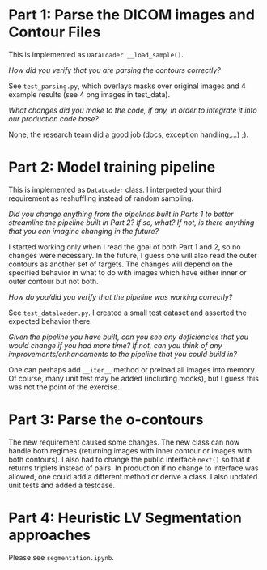# Part 1: Parse the DICOM images and Contour Files

This is implemented as `DataLoader.__load_sample()`.

*How did you verify that you are parsing the contours correctly?*

See `test_parsing.py`, which overlays masks over original images and 4 example results (see 4 png images in test_data).

*What changes did you make to the code, if any, in order to integrate it into our production code base?*

None, the research team did a good job (docs, exception handling,...) ;).


# Part 2: Model training pipeline

This is implemented as `DataLoader` class. I interpreted your third requirement as reshuffling instead of random sampling.

*Did you change anything from the pipelines built in Parts 1 to better streamline the pipeline built in Part 2? If so, what? If not, is there anything that you can imagine changing in the future?*

I started working only when I read the goal of both Part 1 and 2, so no changes were necessary. In the future, I guess one will also read the outer contours as another set of targets. The changes will depend on the specified behavior in what to do with images which have either inner or outer contour but not both.

*How do you/did you verify that the pipeline was working correctly?*

See `test_dataloader.py`. I created a small test dataset and asserted the expected behavior there. 

*Given the pipeline you have built, can you see any deficiencies that you would change if you had more time? If not, can you think of any improvements/enhancements to the pipeline that you could build in?*

One can perhaps add `__iter__` method or preload all images into memory. Of course, many unit test may be added (including mocks), but I guess this was not the point of the exercise.


# Part 3: Parse the o-contours

The new requirement caused some changes. The new class can now handle both regimes (returning images with inner contour or images with both contours). I also had to change the public interface `next()` so that it returns triplets instead of pairs. In production if no change to interface was allowed, one could add a different method or derive a class. I also updated unit tests and added a testcase.

# Part 4: Heuristic LV Segmentation approaches

Please see `segmentation.ipynb`.